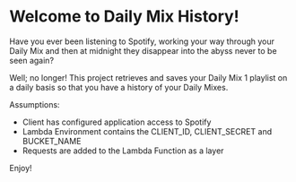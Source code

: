 
# Welcome to Daily Mix History!

Have you ever been listening to Spotify, working your way through your Daily Mix and then at midnight they disappear into the abyss never to be seen again?

Well; no longer! This project retrieves and saves your Daily Mix 1 playlist on a daily basis so that you have a history of your Daily Mixes.

Assumptions:
- Client has configured application access to Spotify
- Lambda Environment contains the CLIENT_ID, CLIENT_SECRET and BUCKET_NAME
- Requests are added to the Lambda Function as a layer

Enjoy!
